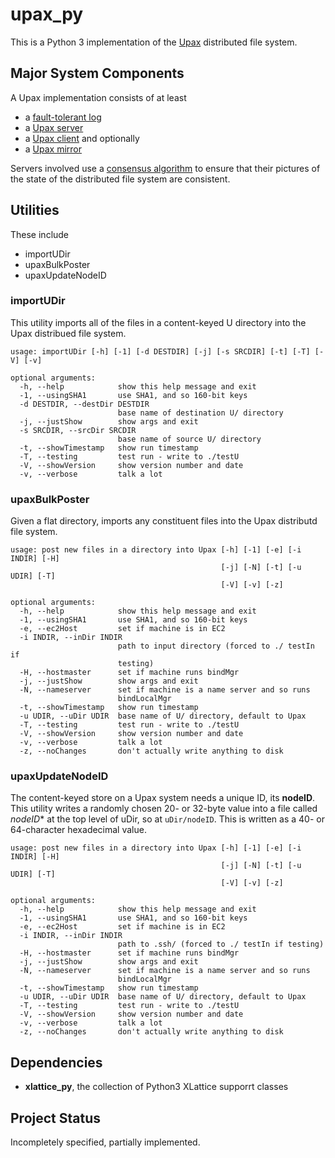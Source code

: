 <h1 class="libTop">upax_py</h1>

This is a Python 3 implementation of the
[Upax](https://jddixon.github.io/xlattice/upax.html)
distributed file system.

## Major System Components

A Upax implementation consists of at least

* a [fault-tolerant log](https://jddixon.github.io/xlattice/ftLog.html)
* a [Upax server](https://jddixon.github.io/xlattice/upaxServer.html)
* a [Upax client](https://jddixon.github.io/xlattice/upaxClient.html) and optionally
* a [Upax mirror](https://jddixon.github.io/xlattice/upaxMirror.html)


Servers involved use a
[consensus algorithm](https://en.wikipedia.org/wiki/Consensus_%28computer_science%29)
to ensure that their pictures of the state of the distributed file system
are consistent.

## Utilities

These include

* importUDir
* upaxBulkPoster
* upaxUpdateNodeID

### importUDir

This utility imports all of the files in a content-keyed U directory into
the Upax distribued file system.

    usage: importUDir [-h] [-1] [-d DESTDIR] [-j] [-s SRCDIR] [-t] [-T] [-V] [-v]

    optional arguments:
      -h, --help            show this help message and exit
      -1, --usingSHA1       use SHA1, and so 160-bit keys
      -d DESTDIR, --destDir DESTDIR
                            base name of destination U/ directory
      -j, --justShow        show args and exit
      -s SRCDIR, --srcDir SRCDIR
                            base name of source U/ directory
      -t, --showTimestamp   show run timestamp
      -T, --testing         test run - write to ./testU
      -V, --showVersion     show version number and date
      -v, --verbose         talk a lot

### upaxBulkPoster

Given a flat directory, imports any constituent files into the Upax
distributd file system.

    usage: post new files in a directory into Upax [-h] [-1] [-e] [-i INDIR] [-H]
                                                   [-j] [-N] [-t] [-u UDIR] [-T]
                                                   [-V] [-v] [-z]

    optional arguments:
      -h, --help            show this help message and exit
      -1, --usingSHA1       use SHA1, and so 160-bit keys
      -e, --ec2Host         set if machine is in EC2
      -i INDIR, --inDir INDIR
                            path to input directory (forced to ./ testIn if
                            testing)
      -H, --hostmaster      set if machine runs bindMgr
      -j, --justShow        show args and exit
      -N, --nameserver      set if machine is a name server and so runs
                            bindLocalMgr
      -t, --showTimestamp   show run timestamp
      -u UDIR, --uDir UDIR  base name of U/ directory, default to Upax
      -T, --testing         test run - write to ./testU
      -V, --showVersion     show version number and date
      -v, --verbose         talk a lot
      -z, --noChanges       don't actually write anything to disk

### upaxUpdateNodeID

The content-keyed store on a Upax system needs a unique ID, its **nodeID**.
This utility writes a randomly chosen 20- or 32-byte value into a file
called *nodeID** at the top level of uDir, so at `uDir/nodeID`.  This is
written as a 40- or 64-character hexadecimal value.

    usage: post new files in a directory into Upax [-h] [-1] [-e] [-i INDIR] [-H]
                                                   [-j] [-N] [-t] [-u UDIR] [-T]
                                                   [-V] [-v] [-z]

    optional arguments:
      -h, --help            show this help message and exit
      -1, --usingSHA1       use SHA1, and so 160-bit keys
      -e, --ec2Host         set if machine is in EC2
      -i INDIR, --inDir INDIR
                            path to .ssh/ (forced to ./ testIn if testing)
      -H, --hostmaster      set if machine runs bindMgr
      -j, --justShow        show args and exit
      -N, --nameserver      set if machine is a name server and so runs
                            bindLocalMgr
      -t, --showTimestamp   show run timestamp
      -u UDIR, --uDir UDIR  base name of U/ directory, default to Upax
      -T, --testing         test run - write to ./testU
      -V, --showVersion     show version number and date
      -v, --verbose         talk a lot
      -z, --noChanges       don't actually write anything to disk

## Dependencies

*   **xlattice_py**, the collection of Python3 XLattice supporrt classes

## Project Status

Incompletely specified, partially implemented.

